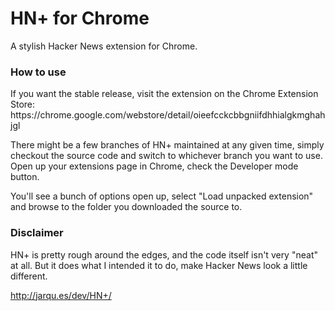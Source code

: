 <h1>HN+ for Chrome</h1>
A stylish Hacker News extension for Chrome.

<h3>How to use</h3>
If you want the stable release, visit the extension on the Chrome Extension Store: https://chrome.google.com/webstore/detail/oieefcckcbbgniifdhhialgkmghahjgl

There might be a few branches of HN+ maintained at any given time, simply checkout the source code and switch to whichever branch you want to use. Open up your extensions page in Chrome, check the Developer mode button.

You'll see a bunch of options open up, select "Load unpacked extension" and browse to the folder you downloaded the source to.

<h3>Disclaimer</h3>
HN+ is pretty rough around the edges, and the code itself isn't very "neat" at all. But it does what I intended it to do, make Hacker News look a little different.

http://jarqu.es/dev/HN+/